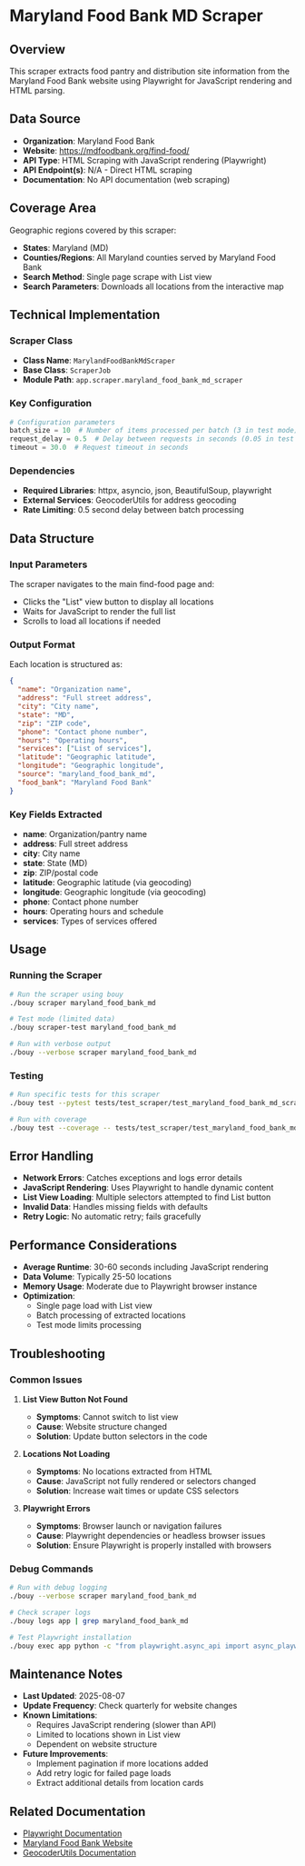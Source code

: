 # Maryland Food Bank MD Scraper

## Overview

This scraper extracts food pantry and distribution site information from the Maryland Food Bank website using Playwright for JavaScript rendering and HTML parsing.

## Data Source

- **Organization**: Maryland Food Bank
- **Website**: https://mdfoodbank.org/find-food/
- **API Type**: HTML Scraping with JavaScript rendering (Playwright)
- **API Endpoint(s)**: N/A - Direct HTML scraping
- **Documentation**: No API documentation (web scraping)

## Coverage Area

Geographic regions covered by this scraper:
- **States**: Maryland (MD)
- **Counties/Regions**: All Maryland counties served by Maryland Food Bank
- **Search Method**: Single page scrape with List view
- **Search Parameters**: Downloads all locations from the interactive map

## Technical Implementation

### Scraper Class
- **Class Name**: `MarylandFoodBankMdScraper`
- **Base Class**: `ScraperJob`
- **Module Path**: `app.scraper.maryland_food_bank_md_scraper`

### Key Configuration
```python
# Configuration parameters
batch_size = 10  # Number of items processed per batch (3 in test mode)
request_delay = 0.5  # Delay between requests in seconds (0.05 in test mode)
timeout = 30.0  # Request timeout in seconds
```

### Dependencies
- **Required Libraries**: httpx, asyncio, json, BeautifulSoup, playwright
- **External Services**: GeocoderUtils for address geocoding
- **Rate Limiting**: 0.5 second delay between batch processing

## Data Structure

### Input Parameters
The scraper navigates to the main find-food page and:
- Clicks the "List" view button to display all locations
- Waits for JavaScript to render the full list
- Scrolls to load all locations if needed

### Output Format
Each location is structured as:

```json
{
  "name": "Organization name",
  "address": "Full street address",
  "city": "City name",
  "state": "MD",
  "zip": "ZIP code",
  "phone": "Contact phone number",
  "hours": "Operating hours",
  "services": ["List of services"],
  "latitude": "Geographic latitude",
  "longitude": "Geographic longitude",
  "source": "maryland_food_bank_md",
  "food_bank": "Maryland Food Bank"
}
```

### Key Fields Extracted
- **name**: Organization/pantry name
- **address**: Full street address
- **city**: City name
- **state**: State (MD)
- **zip**: ZIP/postal code
- **latitude**: Geographic latitude (via geocoding)
- **longitude**: Geographic longitude (via geocoding)
- **phone**: Contact phone number
- **hours**: Operating hours and schedule
- **services**: Types of services offered

## Usage

### Running the Scraper

```bash
# Run the scraper using bouy
./bouy scraper maryland_food_bank_md

# Test mode (limited data)
./bouy scraper-test maryland_food_bank_md

# Run with verbose output
./bouy --verbose scraper maryland_food_bank_md
```

### Testing

```bash
# Run specific tests for this scraper
./bouy test --pytest tests/test_scraper/test_maryland_food_bank_md_scraper.py

# Run with coverage
./bouy test --coverage -- tests/test_scraper/test_maryland_food_bank_md_scraper.py
```

## Error Handling

- **Network Errors**: Catches exceptions and logs error details
- **JavaScript Rendering**: Uses Playwright to handle dynamic content
- **List View Loading**: Multiple selectors attempted to find List button
- **Invalid Data**: Handles missing fields with defaults
- **Retry Logic**: No automatic retry; fails gracefully

## Performance Considerations

- **Average Runtime**: 30-60 seconds including JavaScript rendering
- **Data Volume**: Typically 25-50 locations
- **Memory Usage**: Moderate due to Playwright browser instance
- **Optimization**: 
  - Single page load with List view
  - Batch processing of extracted locations
  - Test mode limits processing

## Troubleshooting

### Common Issues

1. **List View Button Not Found**
   - **Symptoms**: Cannot switch to list view
   - **Cause**: Website structure changed
   - **Solution**: Update button selectors in the code

2. **Locations Not Loading**
   - **Symptoms**: No locations extracted from HTML
   - **Cause**: JavaScript not fully rendered or selectors changed
   - **Solution**: Increase wait times or update CSS selectors

3. **Playwright Errors**
   - **Symptoms**: Browser launch or navigation failures
   - **Cause**: Playwright dependencies or headless browser issues
   - **Solution**: Ensure Playwright is properly installed with browsers

### Debug Commands

```bash
# Run with debug logging
./bouy --verbose scraper maryland_food_bank_md

# Check scraper logs
./bouy logs app | grep maryland_food_bank_md

# Test Playwright installation
./bouy exec app python -c "from playwright.async_api import async_playwright; print('Playwright OK')"
```

## Maintenance Notes

- **Last Updated**: 2025-08-07
- **Update Frequency**: Check quarterly for website changes
- **Known Limitations**: 
  - Requires JavaScript rendering (slower than API)
  - Limited to locations shown in List view
  - Dependent on website structure
- **Future Improvements**: 
  - Implement pagination if more locations added
  - Add retry logic for failed page loads
  - Extract additional details from location cards

## Related Documentation

- [Playwright Documentation](https://playwright.dev/python/)
- [Maryland Food Bank Website](https://mdfoodbank.org/)
- [GeocoderUtils Documentation](../utilities/geocoder_utils.md)